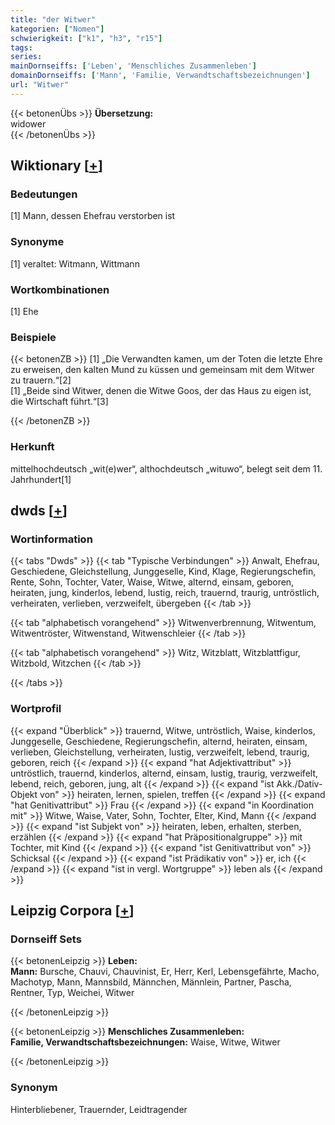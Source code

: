 ```yaml
---
title: "der Witwer"
kategorien: ["Nomen"]
schwierigkeit: ["k1", "h3", "r15"]
tags:
series:
mainDornseiffs: ['Leben', 'Menschliches Zusammenleben']
domainDornseiffs: ['Mann', 'Familie, Verwandtschaftsbezeichnungen']
url: "Witwer"
---
```


{{< betonenÜbs >}}
**Übersetzung:**  
widower  
{{< /betonenÜbs >}}

## Wiktionary [[+](https://de.wiktionary.org/wiki/Witwer)]

### Bedeutungen
[1] Mann, dessen Ehefrau verstorben ist  

### Synonyme
[1] veraltet: Witmann, Wittmann  

### Wortkombinationen
[1] Ehe  

### Beispiele
{{< betonenZB >}}
[1] „Die Verwandten kamen, um der Toten die letzte Ehre zu erweisen, den kalten Mund zu küssen und gemeinsam mit dem Witwer zu trauern.“[2]  
[1] „Beide sind Witwer, denen die Witwe Goos, der das Haus zu eigen ist, die Wirtschaft führt.“[3]  

{{< /betonenZB >}}
### Herkunft
mittelhochdeutsch „wit(e)wer“, althochdeutsch „wituwo“, belegt seit dem 11. Jahrhundert[1]  



## dwds [[+](https://www.dwds.de/wb/Witwer)]

### Wortinformation
{{< tabs "Dwds" >}}
{{< tab "Typische Verbindungen" >}}
Anwalt, Ehefrau, Geschiedene, Gleichstellung, Junggeselle, Kind, Klage, Regierungschefin, Rente, Sohn, Tochter, Vater, Waise, Witwe, alternd, einsam, geboren, heiraten, jung, kinderlos, lebend, lustig, reich, trauernd, traurig, untröstlich, verheiraten, verlieben, verzweifelt, übergeben
{{< /tab >}}

{{< tab "alphabetisch vorangehend" >}}
Witwenverbrennung, Witwentum, Witwentröster, Witwenstand, Witwenschleier
{{< /tab >}}

{{< tab "alphabetisch vorangehend" >}}
Witz, Witzblatt, Witzblattfigur, Witzbold, Witzchen
{{< /tab >}}

{{< /tabs >}}

### Wortprofil
{{< expand "Überblick" >}} trauernd, Witwe, untröstlich, Waise, kinderlos, Junggeselle, Geschiedene, Regierungschefin, alternd, heiraten, einsam, verlieben, Gleichstellung, verheiraten, lustig, verzweifelt, lebend, traurig, geboren, reich {{< /expand >}}
{{< expand "hat Adjektivattribut" >}} untröstlich, trauernd, kinderlos, alternd, einsam, lustig, traurig, verzweifelt, lebend, reich, geboren, jung, alt {{< /expand >}}
{{< expand "ist Akk./Dativ-Objekt von" >}} heiraten, lernen, spielen, treffen {{< /expand >}}
{{< expand "hat Genitivattribut" >}} Frau {{< /expand >}}
{{< expand "in Koordination mit" >}} Witwe, Waise, Vater, Sohn, Tochter, Elter, Kind, Mann {{< /expand >}}
{{< expand "ist Subjekt von" >}} heiraten, leben, erhalten, sterben, erzählen {{< /expand >}}
{{< expand "hat Präpositionalgruppe" >}} mit Tochter, mit Kind {{< /expand >}}
{{< expand "ist Genitivattribut von" >}} Schicksal {{< /expand >}}
{{< expand "ist Prädikativ von" >}} er, ich {{< /expand >}}
{{< expand "ist in vergl. Wortgruppe" >}} leben als {{< /expand >}}

## Leipzig Corpora [[+](https://corpora.uni-leipzig.de/en/res?word=Witwer&corpusId=deu_newscrawl-public_2018)]

### Dornseiff Sets
{{< betonenLeipzig >}}
**Leben:**  
**Mann:** Bursche, Chauvi, Chauvinist, Er, Herr, Kerl, Lebensgefährte, Macho, Machotyp, Mann, Mannsbild, Männchen, Männlein, Partner, Pascha, Rentner, Typ, Weichei, Witwer  

{{< /betonenLeipzig >}}


{{< betonenLeipzig >}}
**Menschliches Zusammenleben:**  
**Familie, Verwandtschaftsbezeichnungen:** Waise, Witwe, Witwer  

{{< /betonenLeipzig >}}

### Synonym
Hinterbliebener, Trauernder, Leidtragender

